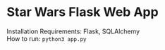 # Star Wars Flask Web App

Installation Requirements: Flask, SQLAlchemy  
How to run: ```python3 app.py```
